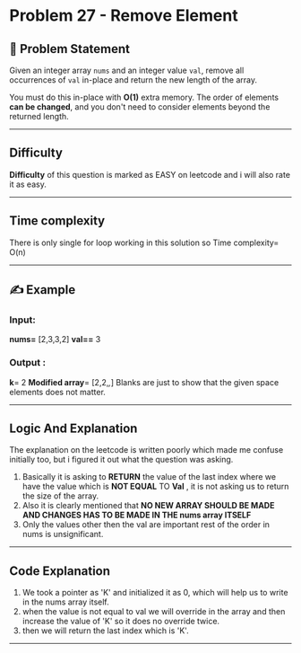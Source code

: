 # Problem 27 - Remove Element

## 🧠 Problem Statement

Given an integer array `nums` and an integer value `val`, remove all occurrences of `val` in-place and return the new length of the array.

You must do this in-place with **O(1)** extra memory. The order of elements **can be changed**, and you don't need to consider elements beyond the returned length.

---

## Difficulty

**Difficulty** of this question is marked as EASY on leetcode and i will also rate it as easy.

---

## Time complexity

There is only single for loop working in this solution so 
Time complexity= O(n)

---

## ✍️ Example

### Input:
**nums=** [2,3,3,2]
**val==** 3

### Output :
**k**= 2
**Modified array**= [2,2,_,_]
Blanks are just to show that the given space elements does not matter.

---

## Logic And Explanation

The explanation on the leetcode is written poorly which made me confuse initially too, but i figured it out what the question was asking.
1. Basically it is asking to **RETURN** the value of the last index where we have the value which is **NOT EQUAL** TO **Val** , it is not asking us to return the size of the array.
2. Also it is clearly mentioned that **NO NEW ARRAY SHOULD BE MADE AND CHANGES HAS TO BE MADE IN THE nums array ITSELF**
3. Only the values other then the val are important rest of the order in nums is unsignificant.

---

##  Code Explanation

1. We took a pointer as 'K' and initialized it as 0, which will help us to write in the nums array itself.
2. when the value is not equal to val we will override in the array and then increase the value of 'K' so it does no override twice.
3. then we will return the last index which is 'K'.

---
